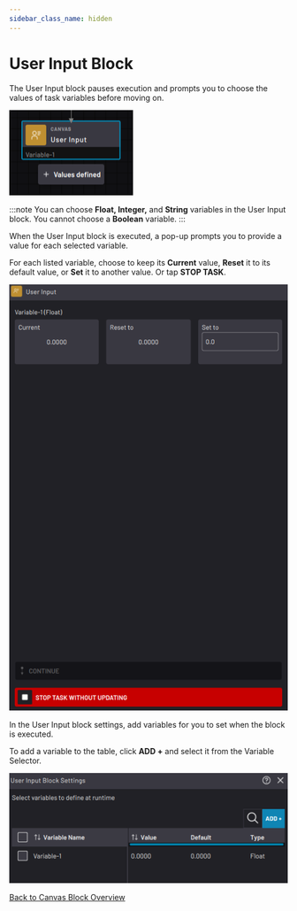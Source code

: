 ```yaml
---
sidebar_class_name: hidden
---
```


# User Input Block

The User Input block pauses execution and prompts you to choose the values of task variables before moving on.

![](../Images/TaskCanvasBlockGlossary/Canvas-UserInput-Block.png)

:::note
You can choose **Float, Integer,** and **String** variables in the User Input block. You cannot choose a **Boolean** variable.
:::

When the User Input block is executed, a pop-up prompts you to provide a value for each selected variable.

For each listed variable, choose to keep its **Current** value, **Reset** it to its default value, or **Set** it to another value. Or tap **STOP TASK**.

![](../Images/TaskCanvasBlockGlossary/Canvas-UserInput-Runtime.png)

In the User Input block settings, add variables for you to set when the block is executed.

To add a variable to the table, click **ADD +** and select it from the Variable Selector.

![](../Images/TaskCanvasBlockGlossary/Canvas-UserInput-Settings.png)

[Back to Canvas Block Overview](Canvas-Overview.md)
